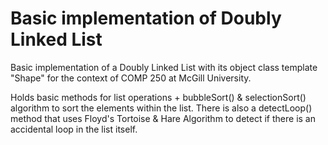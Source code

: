 # Basic implementation of Doubly Linked List

Basic implementation of a Doubly Linked List with its object class template "Shape" for the context of COMP 250 at McGill University.

Holds basic methods for list operations + bubbleSort() & selectionSort() algorithm to sort the elements within the list. There is also a detectLoop() method that uses Floyd's Tortoise & Hare Algorithm to detect if there is an accidental loop in the list itself.
